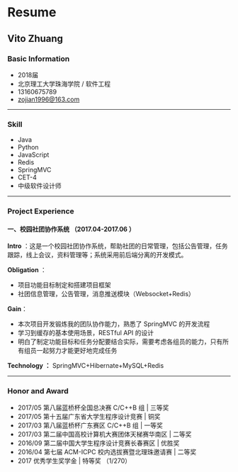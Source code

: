 # Resume

## Vito Zhuang

### Basic Information 

- 2018届
- 北京理工大学珠海学院 / 软件工程
- 13160675789
- zojian1996@163.com

---

### Skill

- Java
- Python
- JavaScript
- Redis
- SpringMVC
- CET-4
- 中级软件设计师

---

### Project Experience

#### 一、校园社团协作系统 （2017.04-2017.06 ）

**Intro** ：这是一个校园社团协作系统，帮助社团的日常管理，包括公告管理，任务跟踪，线上会议，资料管理等；系统采用前后端分离的开发模式。 

**Obligation** ： 

-  项目功能目标制定和搭建项目框架
-  社团信息管理，公告管理，消息推送模块（Websocket+Redis）

**Gain**：

- 本次项目开发锻炼我的团队协作能力，熟悉了 SpringMVC 的开发流程
-  学习到缓存的基本使用场景，RESTful API 的设计
-  明白了制定功能目标和任务分配要结合实际，需要考虑各组员的能力，只有所 有组员一起努力才能更好地完成任务

**Technology ：** SpringMVC+Hibernate+MySQL+Redis

---

### Honor and Award

- 2017/05 第八届蓝桥杯全国总决赛 C/C++B 组 | 三等奖 
- 2017/05 第十五届广东省大学生程序设计竞赛 | 铜奖 
- 2017/03 第八届蓝桥杯广东赛区 C/C++B 组 | 一等奖 
- 2017/03 第二届中国高校计算机大赛团体天梯赛华南区 | 二等奖 
- 2016/09 第二届中国大学生程序设计竞赛长春赛区 | 优胜奖 
- 2016/04 第七届 ACM-ICPC 校内选拔赛暨北理珠邀请赛 | 二等奖 
- 2017 优秀学生奖学金 | 特等奖 （1/270） 